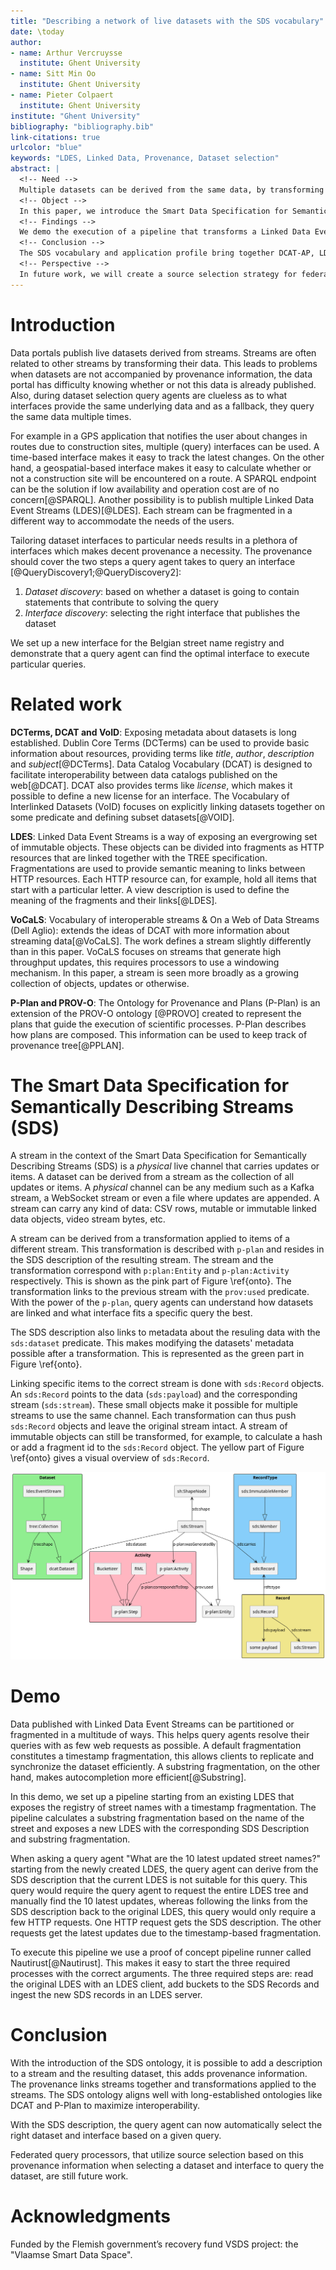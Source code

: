 ```yaml
---
title: "Describing a network of live datasets with the SDS vocabulary"
date: \today
author:
- name: Arthur Vercruysse
  institute: Ghent University
- name: Sitt Min Oo
  institute: Ghent University
- name: Pieter Colpaert
  institute: Ghent University
institute: "Ghent University"
bibliography: "bibliography.bib"
link-citations: true
urlcolor: "blue"
keywords: "LDES, Linked Data, Provenance, Dataset selection"
abstract: |
  <!-- Need -->
  Multiple datasets can be derived from the same data, by transforming the objects on the incoming data stream. We want to give query processors transparency in how these datasets are related and what they contain.
  <!-- Object -->
  In this paper, we introduce the Smart Data Specification for Semantically Describing Streams (SDS) to annotate datasets with provenance information, describing the consumed stream and the applied transformations on that stream.
  <!-- Findings -->
  We demo the execution of a pipeline that transforms a Linked Data Event Stream and publishes the data in a different structure as described in the SDS description.
  <!-- Conclusion -->
  The SDS vocabulary and application profile bring together DCAT-AP, LDES and P-Plan.
  <!-- Perspective -->
  In future work, we will create a source selection strategy for federated query processors that considers this provenance information when selecting a dataset and interface to query the dataset. 
---
```


# Introduction

Data portals publish live datasets derived from streams. Streams are often related to other streams by transforming their data. This leads to problems when datasets are not accompanied by provenance information, the data portal has difficulty knowing whether or not this data is already published. Also, during dataset selection query agents are clueless as to what interfaces provide the same underlying data and as a fallback, they query the same data multiple times. 

For example in a GPS application that notifies the user about changes in routes due to construction sites, multiple (query) interfaces can be used. 
A time-based interface makes it easy to track the latest changes. 
On the other hand, a geospatial-based interface makes it easy to calculate whether or not a construction site will be encountered on a route.
A SPARQL endpoint can be the solution if low availability and operation cost are of no concern[@SPARQL].
Another possibility is to publish multiple Linked Data Event Streams (LDES)[@LDES].
Each stream can be fragmented in a different way to accommodate the needs of the users. 

<!-- helps the query agent understand that the datasets contain the same data and that the geospatial interface will be more efficient for this application. -->
Tailoring dataset interfaces to particular needs results in a plethora of interfaces which makes decent provenance a necessity.
The provenance should cover the two steps a query agent takes to query an interface [@QueryDiscovery1;@QueryDiscovery2]:  

1. _Dataset discovery_: based on whether a dataset is going to contain statements that contribute to solving the query
2. _Interface discovery_: selecting the right interface that publishes the dataset

We set up a new interface for the Belgian street name registry and demonstrate that a query agent can find the optimal interface to execute particular queries.


# Related work

**DCTerms, DCAT and VoID**: Exposing metadata about datasets is long established. Dublin Core Terms (DCTerms) can be used to provide basic information about resources, providing terms like _title_, _author_, _description_ and _subject_[@DCTerms]. Data Catalog Vocabulary (DCAT) is designed to facilitate interoperability between data catalogs published on the web[@DCAT]. DCAT also provides terms like _license_, which makes it possible to define a new license for an interface. The Vocabulary of Interlinked Datasets (VoID) focuses on explicitly linking datasets together on some predicate and defining subset datasets[@VOID].

**LDES**: Linked Data Event Streams is a way of exposing an evergrowing set of immutable objects. These objects can be divided into fragments as HTTP resources that are linked together with the TREE specification. Fragmentations are used to provide semantic meaning to links between HTTP resources. Each HTTP resource can, for example, hold all items that start with a particular letter. A view description is used to define the meaning of the fragments and their links[@LDES].   <!-- this is a reference to LDES paper -->

**VoCaLS**: Vocabulary of interoperable streams & On a Web of Data Streams (Dell Aglio): extends the ideas of DCAT with more information about streaming data[@VoCaLS]. The work defines a stream slightly differently than in this paper. VoCaLS focuses on streams that generate high throughput updates, this requires processors to use a windowing mechanism. In this paper, a stream is seen more broadly as a growing collection of objects, updates or otherwise.

**P-Plan and PROV-O**: The Ontology for Provenance and Plans (P-Plan) is an extension of the PROV-O ontology [@PROVO] created to represent the plans that guide the execution of scientific processes. P-Plan describes how plans are composed. This information can be used to keep track of provenance tree[@PPLAN].

# The Smart Data Specification for Semantically Describing Streams (SDS)

<!--stream is een live kanaal met updates, de dataset is dan het geheel van alle updates samen-->
A stream in the context of the Smart Data Specification for Semantically Describing Streams (SDS) is a _physical_ live channel that carries updates or items. A dataset can be derived from a stream as the collection of all updates or items. A _physical_ channel can be any medium such as a Kafka stream, a WebSocket stream or even a file where updates are appended. A stream can carry any kind of data: CSV rows, mutable or immutable linked data objects, video stream bytes, etc.

<!--een stream kan gemaakt worden van een andere stream na een transformatie. Deze transformatie wordt omschreven in de SDS description. Zo kan je informatie vinden over de net gevonden stream (stub naar source selection in query agents)-->
A stream can be derived from a transformation applied to items of a different stream. This transformation is described with `p-plan` and resides in the SDS description of the resulting stream. The stream and the transformation correspond with `p:plan:Entity` and `p-plan:Activity` respectively. This is shown as the pink part of Figure \ref{onto}. The transformation links to the previous stream with the `prov:used` predicate.
With the power of the `p-plan`, query agents can understand how datasets are linked and what interface fits a specific query the best.

<!--sds dataset verwijst naar metadata over de dataset dat opgebouwd wordt door deze stream-->
The SDS description also links to metadata about the resuling data with the `sds:dataset` predicate. This makes modifying the datasets' metadata possible after a transformation. This is represented as the green part in Figure \ref{onto}. 

<!--sds Record zijn objecten dat dataset objecten verbinden aan de huidige stream. Nuttig want dan kan je met een transformatie (meta)data toevoegen aan sds Record, maar niet aan de dataset. (stub bucketization)-->
<!--   push only data structure: je kan informatie over meerdere streams op dezelfde push only data structure zetten, zoals gewoon appenden naar een file-->
Linking specific items to the correct stream is done with `sds:Record` objects. An `sds:Record` points to the data (`sds:payload`) and the corresponding stream (`sds:stream`). These small objects make it possible for multiple streams to use the same channel. Each transformation can thus push `sds:Record` objects and leave the original stream intact. A stream of immutable objects can still be transformed, for example, to calculate a hash or add a fragment id to the `sds:Record` object. The yellow part of Figure \ref{onto} gives a visual overview of `sds:Record`.

<!--  Figuurtje ofzo met de ontology -->
![SDS Ontology\label{onto}](./ontology.png)


# Demo

Data published with Linked Data Event Streams can be partitioned or fragmented in a multitude of ways. This helps query agents resolve their queries with as few web requests as possible. A default fragmentation constitutes a timestamp fragmentation, this allows clients to replicate and synchronize the dataset efficiently. A substring fragmentation, on the other hand, makes autocompletion more efficient[@Substring].

In this demo, we set up a pipeline starting from an existing LDES that exposes the registry of street names with a timestamp fragmentation. The pipeline calculates a substring fragmentation based on the name of the street and exposes a new LDES with the corresponding SDS Description and substring fragmentation.

When asking a query agent "What are the 10 latest updated street names?" starting from the newly created LDES, the query agent can derive from the SDS description that the current LDES is not suitable for this query. This query would require the query agent to request the entire LDES tree and manually find the 10 latest updates, whereas following the links from the SDS description back to the original LDES, this query would only require a few HTTP requests. One HTTP request gets the SDS description. The other requests get the latest updates due to the timestamp-based fragmentation. 

To execute this pipeline we use a proof of concept pipeline runner called Nautirust[@Nautirust]. This makes it easy to start the three required processes with the correct arguments. The three required steps are: read the original LDES with an LDES client, add buckets to the SDS Records and ingest the new SDS records in an LDES server.


# Conclusion

With the introduction of the SDS ontology, it is possible to add a description to a stream and the resulting dataset, this adds provenance information. The provenance links streams together and transformations applied to the streams. The SDS ontology aligns well with long-established ontologies like DCAT and P-Plan to maximize interoperability.

With the SDS description, the query agent can now automatically select the right dataset and interface based on a given query.

Federated query processors, that utilize source selection based on this provenance information when selecting a dataset and interface to query the dataset, are still future work. 


# Acknowledgments

Funded by the Flemish government’s recovery fund VSDS project: the "Vlaamse Smart Data Space".

